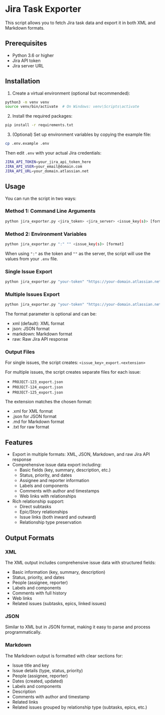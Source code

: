 # Jira Task Exporter

This script allows you to fetch Jira task data and export it in both XML and Markdown formats.

## Prerequisites

- Python 3.6 or higher
- Jira API token
- Jira server URL

## Installation

1. Create a virtual environment (optional but recommended):

```bash
python3 -m venv venv
source venv/bin/activate  # On Windows: venv\Scripts\activate
```

2. Install the required packages:

```bash
pip install -r requirements.txt
```

3. (Optional) Set up environment variables by copying the example file:

```bash
cp .env.example .env
```

Then edit `.env` with your actual Jira credentials:

```bash
JIRA_API_TOKEN=your_jira_api_token_here
JIRA_API_USER=your_email@domain.com
JIRA_API_URL=your_domain.atlassian.net
```

## Usage

You can run the script in two ways:

### Method 1: Command Line Arguments

```bash
python jira_exporter.py <jira_token> <jira_server> <issue_key(s)> [format]
```

### Method 2: Environment Variables

```bash
python jira_exporter.py ":" "" <issue_key(s)> [format]
```

When using `":"` as the token and `""` as the server, the script will use the values from your `.env` file.

### Single Issue Export

```bash
python jira_exporter.py "your-token" "https://your-domain.atlassian.net" "PROJECT-123" json
```

### Multiple Issues Export

```bash
python jira_exporter.py "your-token" "https://your-domain.atlassian.net" "PROJECT-123,PROJECT-124,PROJECT-125" json
```

The format parameter is optional and can be:

- xml (default): XML format
- json: JSON format
- markdown: Markdown format
- raw: Raw Jira API response

### Output Files

For single issues, the script creates: `<issue_key>_export.<extension>`

For multiple issues, the script creates separate files for each issue:

- `PROJECT-123_export.json`
- `PROJECT-124_export.json`
- `PROJECT-125_export.json`

The extension matches the chosen format:

- .xml for XML format
- .json for JSON format
- .md for Markdown format
- .txt for raw format

## Features

- Export in multiple formats: XML, JSON, Markdown, and raw Jira API response
- Comprehensive issue data export including:
  - Basic fields (key, summary, description, etc.)
  - Status, priority, and dates
  - Assignee and reporter information
  - Labels and components
  - Comments with author and timestamps
  - Web links with relationships
- Rich relationship support:
  - Direct subtasks
  - Epic/Story relationships
  - Issue links (both inward and outward)
  - Relationship type preservation

## Output Formats

### XML

The XML output includes comprehensive issue data with structured fields:

- Basic information (key, summary, description)
- Status, priority, and dates
- People (assignee, reporter)
- Labels and components
- Comments with full history
- Web links
- Related issues (subtasks, epics, linked issues)

### JSON

Similar to XML but in JSON format, making it easy to parse and process programmatically.

### Markdown

The Markdown output is formatted with clear sections for:

- Issue title and key
- Issue details (type, status, priority)
- People (assignee, reporter)
- Dates (created, updated)
- Labels and components
- Description
- Comments with author and timestamp
- Related links
- Related issues grouped by relationship type (subtasks, epics, etc.)
